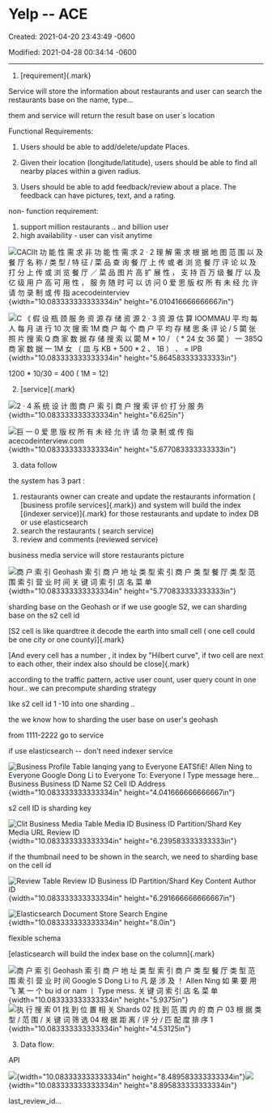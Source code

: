 # Yelp -- ACE

Created: 2021-04-20 23:43:49 -0600

Modified: 2021-04-28 00:34:14 -0600

---

1.  [requirement]{.mark}



Service will store the information about restaurants and user can search the restaurants base on the name, type...

them and service will return the result base on user`s location

Functional Requirements:

1. Users should be able to add/delete/update Places.

2. Given their location (longitude/latitude), users should be able to find all nearby places within a given radius.

3. Users should be able to add feedback/review about a place. The feedback can have pictures, text, and a rating.

non- function requirement:

1.  support million restaurants .. and billion user
2.  high availability - user can visit anytime





![CACIIt 功 能 性 需 求 非 功 能 性 需 求 2 · 2 理 解 需 求 根 据 地 图 范 围 以 及 餐 厅 名 称 / 类 型 / 特 征 / 菜 品 查 询 餐 厅 上 传 或 者 浏 览 餐 厅 评 论 以 及 打 分 上 传 或 浏 览 餐 厅 ／ 菜 品 图 片 高 扩 展 性 ， 支 持 百 万 级 餐 厅 以 及 亿 级 用 户 高 可 用 性 ， 服 务 随 时 可 以 访 问 0 爱 思 版 权 所 有 未 经 允 许 请 勿 录 制 或 传 指 acecodeinterviev ](../../media/Location-Service-Yelp-Yelp----ACE-image1.png){width="10.083333333333334in" height="6.010416666666667in"}









![C 《 假 设 瓶 颈 服 务 资 源 存 储 资 源 2 · 3 资 源 估 算 IOOMMAU 平 均 每 人 每 月 进 行 10 次 搜 索 1M 商 户 每 个 商 户 平 均 存 槠 思 条 评 论 / 5 闐 张 照 片 搜 索 Q 商 家 数 据 存 储 搜 索 以 闐 M * 10 / （ * 24 女 36 闐 ） 一 385Q 商 家 数 据 一 1M 女 （ 皿 与 KB + 500 * 2 、 1B ） 、 = IPB ](../../media/Location-Service-Yelp-Yelp----ACE-image2.png){width="10.083333333333334in" height="5.864583333333333in"}



1200 * 10/30 = 400 ( 1M = 12)



2.  [service]{.mark}



![2 · 4 系 统 设 计 图 商 户 索 引 商 户 搜 索 评 价 打 分 服 务 ](../../media/Location-Service-Yelp-Yelp----ACE-image3.png){width="10.083333333333334in" height="6.625in"}





![巨 一 0 爱 思 版 权 所 有 未 经 允 许 请 勿 录 制 或 传 指 acecodeinterview.com ](../../media/Location-Service-Yelp-Yelp----ACE-image4.png){width="10.083333333333334in" height="5.677083333333333in"}



3.  data follow

the system has 3 part :

1.  restaurants owner can create and update the restaurants information ( [business profile services]{.mark}) and system will build the index [(indexer service)]{.mark} for those restaurants and update to index DB or use elasticsearch
2.  search the restaurants ( search service)
3.  review and comments (reviewed service)



business media service will store restaurants picture

![商 户 索 引 Geohash 索 引 商 户 地 址 类 型 索 引 商 户 类 型 餐 厅 类 型 范 围 索 引 营 业 时 间 关 键 词 索 引 店 名 菜 单 ](../../media/Location-Service-Yelp-Yelp----ACE-image5.png){width="10.083333333333334in" height="5.770833333333333in"}



sharding base on the Geohash or if we use google S2, we can sharding base on the s2 cell id



[S2 cell is like quardtree it decode the earth into small cell ( one cell could be one city or one county)]{.mark}



[And every cell has a number , it index by "Hilbert curve", if two cell are next to each other, their index also should be close]{.mark}



according to the traffic pattern, active user count, user query count in one hour.. we can precompute sharding strategy

like s2 cell id 1 -10 into one sharding ..



the we know how to sharding the user base on user's geohash

from 1111-2222 go to service

if use elasticsearch -- don't need indexer service



![Business Profile Table lanqing yang to Everyone EATSfiE! Allen Ning to Everyone Google Dong Li to Everyone To: Everyone I Type message here... Business Business ID Name S2 Cell ID Address ](../../media/Location-Service-Yelp-Yelp----ACE-image6.png){width="10.083333333333334in" height="4.041666666666667in"}



s2 cell ID is sharding key



![Clit Business Media Table Media ID Business ID Partition/Shard Key Media URL Review ID ](../../media/Location-Service-Yelp-Yelp----ACE-image7.png){width="10.083333333333334in" height="6.239583333333333in"}



if the thumbnail need to be shown in the search, we need to sharding base on the cell id



![Review Table Review ID Business ID Partition/Shard Key Content Author ID ](../../media/Location-Service-Yelp-Yelp----ACE-image8.png){width="10.083333333333334in" height="6.291666666666667in"}



![Elasticsearch Document Store Search Engine ](../../media/Location-Service-Yelp-Yelp----ACE-image9.png){width="10.083333333333334in" height="8.0in"}

flexible schema

[elasticsearch will build the index base on the column]{.mark}

![商 户 索 引 Geohash 索 引 商 户 地 址 类 型 索 引 商 户 类 型 餐 厅 类 型 范 围 索 引 营 业 时 间 Google S Dong Li to 凡 是 涉 及 ！ Allen Ning 如 果 要 用 飞 某 一 个 bu id or nam 丨 Type mess. 关 键 词 索 引 店 名 菜 单 ](../../media/Location-Service-Yelp-Yelp----ACE-image10.png){width="10.083333333333334in" height="5.9375in"}![执 行 搜 索 01 找 到 位 置 相 关 Shards 02 找 到 范 围 内 的 商 户 03 根 据 类 型 / 范 围 / 关 键 词 筛 选 04 根 据 距 离 / 评 分 / 匹 配 度 排 序 1 ](../../media/Location-Service-Yelp-Yelp----ACE-image11.png){width="10.083333333333334in" height="4.53125in"}



3.  Data flow:

















API

![](../../media/Location-Service-Yelp-Yelp----ACE-image12.png){width="10.083333333333334in" height="8.489583333333334in"}![](../../media/Location-Service-Yelp-Yelp----ACE-image13.png){width="10.083333333333334in" height="8.895833333333334in"}

last_review_id...













